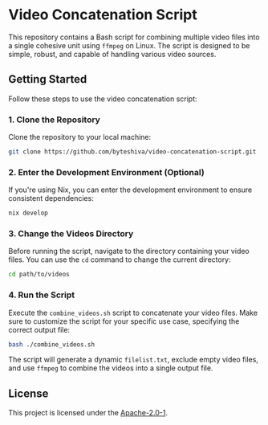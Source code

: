 # Video Concatenation Script

This repository contains a Bash script for combining multiple video files into a single cohesive unit using `ffmpeg` on Linux. The script is designed to be simple, robust, and capable of handling various video sources.

## Getting Started

Follow these steps to use the video concatenation script:

### 1. Clone the Repository

Clone the repository to your local machine:

```bash
git clone https://github.com/byteshiva/video-concatenation-script.git
```

### 2. Enter the Development Environment (Optional)

If you're using Nix, you can enter the development environment to ensure consistent dependencies:

```bash
nix develop
```

### 3. Change the Videos Directory

Before running the script, navigate to the directory containing your video files. You can use the `cd` command to change the current directory:

```bash
cd path/to/videos
```

### 4. Run the Script

Execute the `combine_videos.sh` script to concatenate your video files. Make sure to customize the script for your specific use case, specifying the correct output file:

```bash
bash ./combine_videos.sh
```

The script will generate a dynamic `filelist.txt`, exclude empty video files, and use `ffmpeg` to combine the videos into a single output file.

## License

This project is licensed under the [Apache-2.0-1](https://github.com/byteshiva/video-concatenation-script/tree/main?tab=Apache-2.0-1-ov-file).
